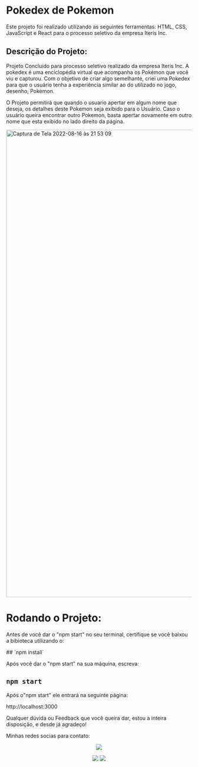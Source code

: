 # Pokedex de Pokemon
<div style = text-align: justify;>

<p>Este projeto foi realizado utilizando as seguintes ferramentas: HTML, CSS, JavaScript e React para o processo seletivo da empresa Iteris Inc.</p>

## Descrição do Projeto:

<p>Projeto Concluído para processo seletivo realizado da empresa Iteris Inc. A pokedex é uma enciclopédia virtual que acompanha os Pokémon que você viu e capturou. Com o objetivo de criar algo semelhante, criei uma Pokedex para que o usuário tenha a experiência similar ao do utilizado no jogo, desenho, Pokemon.</p>

<p>O Projeto permitirá que quando o usuario apertar em algum nome que deseja, os detalhes deste Pokemon seja exibido para o Usuário. Caso o usuário queira encontrar outro Pokemon, basta apertar novamente em outro nome que esta exibido no lado direito da página.</p>

<img width="1264" alt="Captura de Tela 2022-08-16 às 21 53 09" src="https://user-images.githubusercontent.com/101596991/185010136-69e9e56a-6242-4f40-b0c8-d6a841c5ed61.png">

# Rodando o Projeto:

<p>Antes de você dar o "npm start" no seu terminal, certifique se você baixou a bibioteca utilizando o:</p>
## `npm install`

<p>Após você dar o "npm start" na sua máquina, escreva:</p>

## `npm start`

<p>Após o"npm start" ele entrará na seguinte página:</p>

<p>http://localhost:3000</p>

<p>Qualquer dúvida ou Feedback que você queira dar, estou a inteira disposição, e desde já agradeço!</p>

<p>Minhas redes socias para contato:</p>

</div>

<div align="center">
  <a href="https://www.instagram.com/isaque_cascaes/" target="_blank"><img src="https://img.shields.io/badge/-Instagram-%23E4405F?style=for-the-badge&logo=instagram&logoColor=white" target="_blank"></a>

  <a href = "mailto:isaquecascaes15@gmail.com"><img src="https://img.shields.io/badge/-Gmail-%23333?style=for-the-badge&logo=gmail&logoColor=white" target="_blank"></a>
  <a href="https://www.linkedin.com/in/isaquecascaes/" target="_blank"><img src="https://img.shields.io/badge/-LinkedIn-%230077B5?style=for-the-badge&logo=linkedin&logoColor=white" target="_blank"></a> 
  </div>

